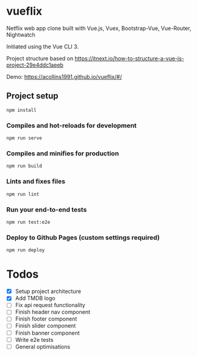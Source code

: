 # vueflix

Netflix web app clone built with Vue.js, Vuex, Bootstrap-Vue, Vue-Router, Nightwatch

Initiated using the Vue CLI 3.

Project structure based on https://itnext.io/how-to-structure-a-vue-js-project-29e4ddc1aeeb

Demo: https://acollins1991.github.io/vueflix/#/

## Project setup
```
npm install
```

### Compiles and hot-reloads for development
```
npm run serve
```

### Compiles and minifies for production
```
npm run build
```

### Lints and fixes files
```
npm run lint
```

### Run your end-to-end tests
```
npm run test:e2e
```

### Deploy to Github Pages (custom settings required)
```
npm run deploy
```

# Todos
- [X] Setup project architecture
- [X] Add TMDB logo
- [ ] Fix api request functionality
- [ ] Finish header nav component
- [ ] Finish footer component
- [ ] Finish slider component
- [ ] Finish banner component
- [ ] Write e2e tests
- [ ] General optimisations
